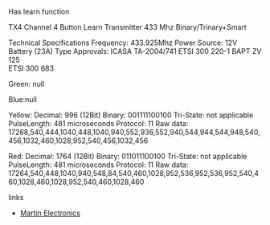 
Has learn function

TX4 Channel 4 Button Learn Transmitter 433 Mhz Binary/Trinary+Smart

Technical Specifications
Frequency: 433.925Mhz 
Power Source:  12V Battery (23A)
Type Approvals:
ICASA TA-2004/741 
ETSI 300 220-1 
BAPT ZV 125  
ETSI 300 683 

Green: null

Blue:null

Yellow:
Decimal: 996 
(12Bit) Binary: 001111100100 
Tri-State: not applicable 
PulseLength: 481 microseconds 
Protocol: 11
Raw data: 17268,540,444,1040,448,1040,940,552,936,552,940,544,944,544,948,540,456,1032,460,1028,952,540,456,1032,456

Red:
Decimal: 1764 
(12Bit) Binary: 011011100100 
Tri-State: not applicable 
PulseLength: 481 microseconds 
Protocol: 11
Raw data: 17264,540,448,1040,940,548,84,540,460,1028,952,536,952,536,952,540,460,1028,460,1028,952,540,460,1028,460

links
- [Martin Electronics](https://martin-electronics.co.za)